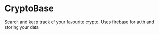 # CryptoBase

Search and keep track of your favourite crypto.
Uses firebase for auth and storing your data

